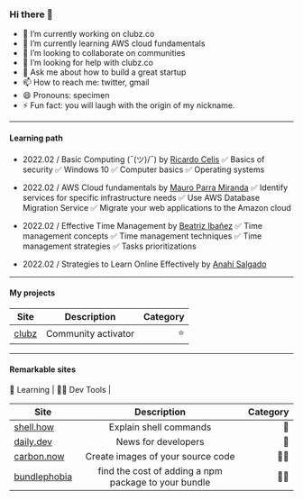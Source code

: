 ### Hi there 👋

- 🔭 I’m currently working on clubz.co
- 🌱 I’m currently learning AWS cloud fundamentals
- 👯 I’m looking to collaborate on communities
- 🤔 I’m looking for help with clubz.co
- 💬 Ask me about how to build a great startup
- 📫 How to reach me: twitter, gmail
- 😄 Pronouns: specimen
- ⚡ Fun fact: you will laugh with the origin of my nickname.

---

#### Learning path

- 2022.02 / Basic Computing (¯\(ツ)/¯) by [Ricardo Celis](https://twitter.com/celismx)
✅ Basics of security
✅ Windows 10
✅ Computer basics
✅ Operating systems
     
- 2022.02 / AWS Cloud fundamentals by [Mauro Parra Miranda](https://github.com/mauropm)
✅ Identify services for specific infrastructure needs
✅ Use AWS Database Migration Service
✅ Migrate your web applications to the Amazon cloud

- 2022.02 / Effective Time Management by [Beatriz Ibañez](https://twitter.com/beatrixip)
✅ Time management concepts
✅ Time management techniques
✅ Time management strategies
✅ Tasks prioritizations

- 2022.02 / Strategies to Learn Online Effectively by [Anahí Salgado](https://twitter.com/anncode)

---

#### My projects

| Site        | Description           | Category  |
| ------------- |:-------------:| -----:|
| [clubz](https://clubz.co)       | Community activator            | ⭐ |

---

#### Remarkable sites

📗 Learning | 👨‍🏫 Dev Tools | 

| Site                                     | Description                                          | Category  |
| ------------- |:-------------:| -----:|
| [shell.how](https://shell.how)           | Explain shell commands                               | 📗 |
| [daily.dev](https://daily.dev)           | News for developers                                  | 📗 |
| [carbon.now](https://carbon.now.sh)      | Create images of your source code                    | 👨‍🏫 |
| [bundlephobia](https://bundlephobia.com) | find the cost of adding a npm package to your bundle | 👨‍🏫 |
